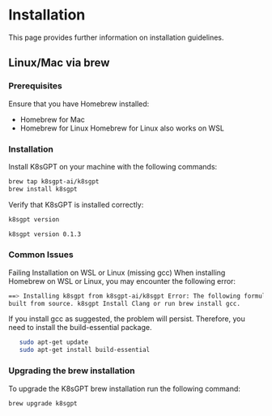 # Installation

This page provides further information on installation guidelines.

## Linux/Mac via brew

### Prerequisites

Ensure that you have Homebrew installed:

- Homebrew for Mac
- Homebrew for Linux
Homebrew for Linux also works on WSL

### Installation

Install K8sGPT on your machine with the following commands:

```bash
brew tap k8sgpt-ai/k8sgpt
brew install k8sgpt
```

Verify that K8sGPT is installed correctly:

```bash
k8sgpt version

k8sgpt version 0.1.3
```

### Common Issues

Failing Installation on WSL or Linux (missing gcc)
When installing Homebrew on WSL or Linux, you may encounter the following error:

```bash
==> Installing k8sgpt from k8sgpt-ai/k8sgpt Error: The following formula cannot be installed from bottle and must be 
built from source. k8sgpt Install Clang or run brew install gcc.
```

If you install gcc as suggested, the problem will persist. Therefore, you need to install the build-essential package.

```bash
   sudo apt-get update
   sudo apt-get install build-essential
```

### Upgrading the brew installation

To upgrade the K8sGPT brew installation run the following command:

```bash
brew upgrade k8sgpt
```
